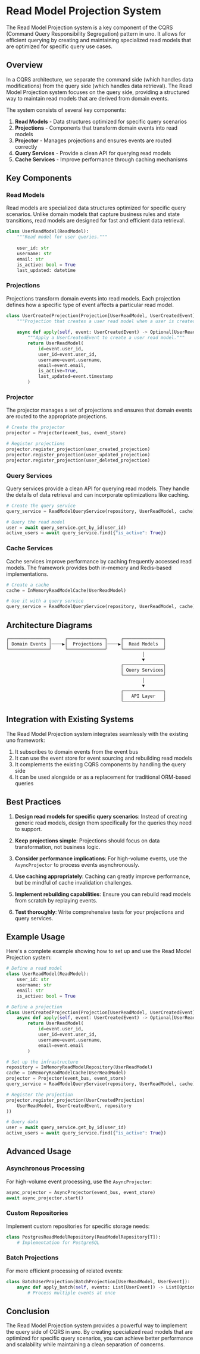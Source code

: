 # Read Model Projection System

The Read Model Projection system is a key component of the CQRS (Command Query Responsibility Segregation) pattern in uno. It allows for efficient querying by creating and maintaining specialized read models that are optimized for specific query use cases.

## Overview

In a CQRS architecture, we separate the command side (which handles data modifications) from the query side (which handles data retrieval). The Read Model Projection system focuses on the query side, providing a structured way to maintain read models that are derived from domain events.

The system consists of several key components:

1. **Read Models** - Data structures optimized for specific query scenarios
2. **Projections** - Components that transform domain events into read models
3. **Projector** - Manages projections and ensures events are routed correctly
4. **Query Services** - Provide a clean API for querying read models
5. **Cache Services** - Improve performance through caching mechanisms

## Key Components

### Read Models

Read models are specialized data structures optimized for specific query scenarios. Unlike domain models that capture business rules and state transitions, read models are designed for fast and efficient data retrieval.

```python
class UserReadModel(ReadModel):
    """Read model for user queries."""
    
    user_id: str
    username: str
    email: str
    is_active: bool = True
    last_updated: datetime
```

### Projections

Projections transform domain events into read models. Each projection defines how a specific type of event affects a particular read model.

```python
class UserCreatedProjection(Projection[UserReadModel, UserCreatedEvent]):
    """Projection that creates a user read model when a user is created."""
    
    async def apply(self, event: UserCreatedEvent) -> Optional[UserReadModel]:
        """Apply a UserCreatedEvent to create a user read model."""
        return UserReadModel(
            id=event.user_id,
            user_id=event.user_id,
            username=event.username,
            email=event.email,
            is_active=True,
            last_updated=event.timestamp
        )
```

### Projector

The projector manages a set of projections and ensures that domain events are routed to the appropriate projections.

```python
# Create the projector
projector = Projector(event_bus, event_store)

# Register projections
projector.register_projection(user_created_projection)
projector.register_projection(user_updated_projection)
projector.register_projection(user_deleted_projection)
```

### Query Services

Query services provide a clean API for querying read models. They handle the details of data retrieval and can incorporate optimizations like caching.

```python
# Create the query service
query_service = ReadModelQueryService(repository, UserReadModel, cache)

# Query the read model
user = await query_service.get_by_id(user_id)
active_users = await query_service.find({"is_active": True})
```

### Cache Services

Cache services improve performance by caching frequently accessed read models. The framework provides both in-memory and Redis-based implementations.

```python
# Create a cache
cache = InMemoryReadModelCache(UserReadModel)

# Use it with a query service
query_service = ReadModelQueryService(repository, UserReadModel, cache)
```

## Architecture Diagrams

```
┌───────────────┐     ┌──────────────┐     ┌───────────────┐
│ Domain Events │────▶│  Projections │────▶│  Read Models  │
└───────────────┘     └──────────────┘     └───────────────┘
                                                   │
                                                   ▼
                                           ┌───────────────┐
                                           │ Query Services│
                                           └───────────────┘
                                                   │
                                                   ▼
                                           ┌───────────────┐
                                           │   API Layer   │
                                           └───────────────┘
```

## Integration with Existing Systems

The Read Model Projection system integrates seamlessly with the existing uno framework:

1. It subscribes to domain events from the event bus
2. It can use the event store for event sourcing and rebuilding read models
3. It complements the existing CQRS components by handling the query side
4. It can be used alongside or as a replacement for traditional ORM-based queries

## Best Practices

1. **Design read models for specific query scenarios**: Instead of creating generic read models, design them specifically for the queries they need to support.

2. **Keep projections simple**: Projections should focus on data transformation, not business logic.

3. **Consider performance implications**: For high-volume events, use the `AsyncProjector` to process events asynchronously.

4. **Use caching appropriately**: Caching can greatly improve performance, but be mindful of cache invalidation challenges.

5. **Implement rebuilding capabilities**: Ensure you can rebuild read models from scratch by replaying events.

6. **Test thoroughly**: Write comprehensive tests for your projections and query services.

## Example Usage

Here's a complete example showing how to set up and use the Read Model Projection system:

```python
# Define a read model
class UserReadModel(ReadModel):
    user_id: str
    username: str
    email: str
    is_active: bool = True

# Define a projection
class UserCreatedProjection(Projection[UserReadModel, UserCreatedEvent]):
    async def apply(self, event: UserCreatedEvent) -> Optional[UserReadModel]:
        return UserReadModel(
            id=event.user_id,
            user_id=event.user_id,
            username=event.username,
            email=event.email
        )

# Set up the infrastructure
repository = InMemoryReadModelRepository(UserReadModel)
cache = InMemoryReadModelCache(UserReadModel)
projector = Projector(event_bus, event_store)
query_service = ReadModelQueryService(repository, UserReadModel, cache)

# Register the projection
projector.register_projection(UserCreatedProjection(
    UserReadModel, UserCreatedEvent, repository
))

# Query data
user = await query_service.get_by_id(user_id)
active_users = await query_service.find({"is_active": True})
```

## Advanced Usage

### Asynchronous Processing

For high-volume event processing, use the `AsyncProjector`:

```python
async_projector = AsyncProjector(event_bus, event_store)
await async_projector.start()
```

### Custom Repositories

Implement custom repositories for specific storage needs:

```python
class PostgresReadModelRepository(ReadModelRepository[T]):
    # Implementation for PostgreSQL
```

### Batch Projections

For more efficient processing of related events:

```python
class BatchUserProjection(BatchProjection[UserReadModel, UserEvent]):
    async def apply_batch(self, events: List[UserEvent]) -> List[Optional[UserReadModel]]:
        # Process multiple events at once
```

## Conclusion

The Read Model Projection system provides a powerful way to implement the query side of CQRS in uno. By creating specialized read models that are optimized for specific query scenarios, you can achieve better performance and scalability while maintaining a clean separation of concerns.